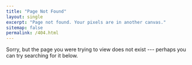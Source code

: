 ```yaml
---
title: "Page Not Found"
layout: single
excerpt: "Page not found. Your pixels are in another canvas." 
sitemap: false
permalink: /404.html
---
```


Sorry, but the page you were trying to view does not exist --- perhaps you can
try searching for it below. 

<script type="text/javascript">
  var GOOG_FIXURL_LANG = 'en';
  var GOOG_FIXURL_SITE = '{{ site.url }}'
</script>
<script type="text/javascript"
  src="//linkhelp.clients.google.com/tbproxy/lh/wm/fixurl.js">
</script>
